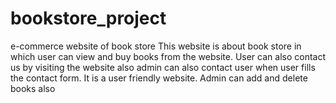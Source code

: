 # bookstore_project
e-commerce website of book store 
This website is about book store in which user can view and buy books from the website. 
User can also contact us by visiting the website also admin can also contact user when user fills the contact form. 
It is a user friendly website. 
Admin can add and delete books also
 
